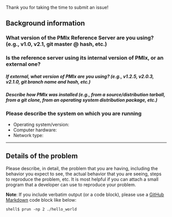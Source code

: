 Thank you for taking the time to submit an issue!

## Background information

### What version of the PMIx Reference Server are you using? (e.g., v1.0, v2.1, git master @ hash, etc.)

### Is the reference server using its internal version of PMIx, or an external one?

##### If external, what version of PMIx are you using? (e.g., v1.2.5, v2.0.3, v2.1.0, git branch name and hash, etc.)


##### Describe how PMIx was installed (e.g., from a source/distribution tarball, from a git clone, from an operating system distribution package, etc.)



### Please describe the system on which you are running

* Operating system/version:
* Computer hardware:
* Network type:

-----------------------------

## Details of the problem

Please describe, in detail, the problem that you are having, including the behavior you expect to see, the actual behavior that you are seeing, steps to reproduce the problem, etc.  It is most helpful if you can attach a small program that a developer can use to reproduce your problem.

**Note**: If you include verbatim output (or a code block), please use a [GitHub Markdown](https://help.github.com/articles/creating-and-highlighting-code-blocks/) code block like below:
```shell
shell$ prun -np 2 ./hello_world
```
